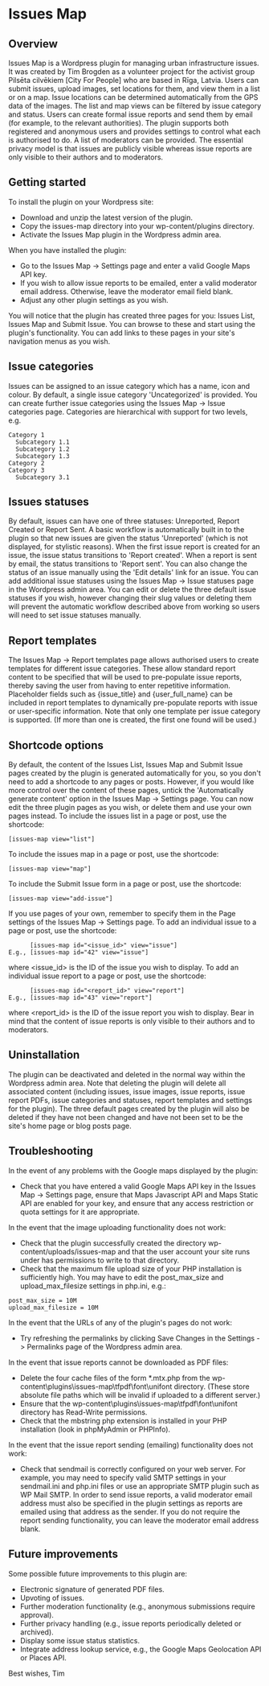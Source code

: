# Issues Map

## Overview
Issues Map is a Wordpress plugin for managing urban infrastructure issues.
It was created by Tim Brogden as a volunteer project for the activist group 
Pilsēta cilvēkiem [City For People] who are based in Rīga, Latvia.
Users can submit issues, upload images, set locations for them, and 
view them in a list or on a map. Issue locations can be determined
automatically from the GPS data of the images. The list and map views can be
filtered by issue category and status. Users can create formal issue reports
and send them by email (for example, to the relevant authorities).
The plugin supports both registered and anonymous users and provides settings
to control what each is authorised to do. A list of moderators can be provided. 
The essential privacy model is that issues are publicly visible whereas 
issue reports are only visible to their authors and to moderators.

## Getting started
To install the plugin on your Wordpress site:
- Download and unzip the latest version of the plugin.
- Copy the issues-map directory into your wp-content/plugins directory.
- Activate the Issues Map plugin in the Wordpress admin area.

When you have installed the plugin:
- Go to the Issues Map -> Settings page and enter a valid Google Maps API key.
- If you wish to allow issue reports to be emailed, enter a valid moderator email
address. Otherwise, leave the moderator email field blank.
- Adjust any other plugin settings as you wish.

You will notice that the plugin has created three pages for you: Issues List, 
Issues Map and Submit Issue. You can browse to these and start using the plugin's
functionality. You can add links to these pages in your site's navigation menus
as you wish.

## Issue categories
Issues can be assigned to an issue category which has a name, icon and colour.
By default, a single issue category 'Uncategorized' is provided. You can create 
further issue categories using the Issues Map -> Issue categories page. Categories 
are hierarchical with support for two levels, e.g. 
```
Category 1
  Subcategory 1.1
  Subcategory 1.2
  Subcategory 1.3
Category 2
Category 3
  Subcategory 3.1
```

## Issues statuses
By default, issues can have one of three statuses: Unreported, Report Created or 
Report Sent. A basic workflow is automatically built in to the plugin so that
new issues are given the status 'Unreported' (which is not displayed, for stylistic
reasons). When the first issue report is created for an issue, the issue status 
transitions to 'Report created'. When a report is sent by email, the status
transitions to 'Report sent'. You can also change the status of an issue manually
using the 'Edit details' link for an issue. You can add additional issue statuses
using the Issues Map -> Issue statuses page in the Wordpress admin area. You can
edit or delete the three default issue statuses if you wish, however changing their
slug values or deleting them will prevent the automatic workflow described above 
from working so users will need to set issue statuses manually.

## Report templates
The Issues Map -> Report templates page allows authorised users to create 
templates for different issue categories. These allow standard report content 
to be specified that will be used to pre-populate issue reports, thereby
saving the user from having to enter repetitive information.
Placeholder fields such as {issue_title} and {user_full_name} 
can be included in report templates to dynamically pre-populate 
reports with issue or user-specific information. Note that only one template
per issue category is supported. (If more than one is created, the first one
found will be used.)

## Shortcode options
By default, the content of the Issues List, Issues Map and Submit Issue pages
created by the plugin is generated automatically for you, so you don't need 
to add a shortcode to any pages or posts. However, if you would like 
more control over the content of these pages, untick the 
'Automatically generate content' option in the Issues Map -> Settings page.
You can now edit the three plugin pages as you wish, or delete them
and use your own pages instead.
To include the issues list in a page or post, use the shortcode:
```
[issues-map view="list"]
```
To include the issues map in a page or post, use the shortcode:
```
[issues-map view="map"]
```
To include the Submit Issue form in a page or post, use the shortcode:
```
[issues-map view="add-issue"]
```
If you use pages of your own, remember to specify them in the Page settings 
of the Issues Map -> Settings page.
To add an individual issue to a page or post, use the shortcode:
```
      [issues-map id="<issue_id>" view="issue"]
E.g., [issues-map id="42" view="issue"]
```
where <issue_id> is the ID of the issue you wish to display.
To add an individual issue report to a page or post, use the shortcode:
```
      [issues-map id="<report_id>" view="report"]
E.g., [issues-map id="43" view="report"]
```
where <report_id> is the ID of the issue report you wish to display.
Bear in mind that the content of issue reports is only visible to their
authors and to moderators.

## Uninstallation
The plugin can be deactivated and deleted in the normal way within the Wordpress 
admin area. Note that deleting the plugin will delete all associated content
(including issues, issue images, issue reports, issue report PDFs, issue categories and statuses,
report templates and settings for the plugin). The three default pages created by 
the plugin will also be deleted if they have not been changed and have not been 
set to be the site's home page or blog posts page.

## Troubleshooting

In the event of any problems with the Google maps displayed by the plugin:
- Check that you have entered a valid Google Maps API key in the 
Issues Map -> Settings page, ensure that Maps Javascript API and Maps Static API
are enabled for your key, and ensure that any access restriction or quota settings for it are appropriate.

In the event that the image uploading functionality does not work:
- Check that the plugin successfully created the directory wp-content/uploads/issues-map
and that the user account your site runs under has permissions to write to that directory.
- Check that the maximum file upload size of your PHP installation is sufficiently high.
You may have to edit the post_max_size and upload_max_filesize settings in php.ini, e.g.:
```
post_max_size = 10M
upload_max_filesize = 10M
```

In the event that the URLs of any of the plugin's pages do not work:
- Try refreshing the permalinks by clicking Save Changes in the 
Settings -> Permalinks page of the Wordpress admin area.

In the event that issue reports cannot be downloaded as PDF files:
- Delete the four cache files of the form *.mtx.php from the wp-content\plugins\issues-map\tfpdf\font\unifont directory. 
(These store absolute file paths which will be invalid if uploaded to a different server.)
- Ensure that the wp-content\plugins\issues-map\tfpdf\font\unifont directory has Read-Write permissions.
- Check that the mbstring php extension is installed in your PHP installation (look in phpMyAdmin or PHPInfo).

In the event that the issue report sending (emailing) functionality does not work:
- Check that sendmail is correctly configured on your web server.
For example, you may need to specify valid SMTP settings in your sendmail.ini 
and php.ini files or use an appropriate SMTP plugin such as WP Mail SMTP.
In order to send issue reports, a valid moderator email address must also be specified 
in the plugin settings as reports are emailed using that address as the sender.
If you do not require the report sending functionality, you can leave the 
moderator email address blank.

## Future improvements
Some possible future improvements to this plugin are:
- Electronic signature of generated PDF files.
- Upvoting of issues.
- Further moderation functionality (e.g., anonymous submissions require approval).
- Further privacy handling (e.g., issue reports periodically deleted or archived).
- Display some issue status statistics.
- Integrate address lookup service, e.g., the Google Maps Geolocation API or Places API.

Best wishes,
Tim
